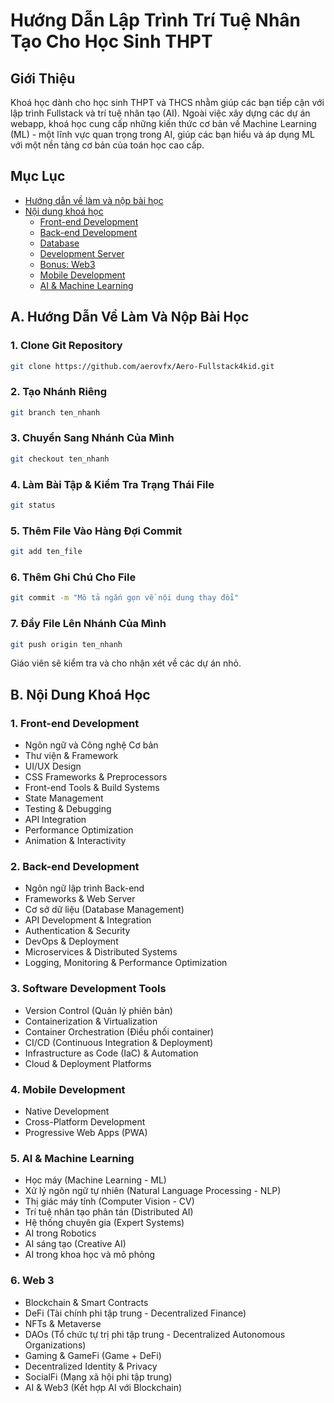 # Hướng Dẫn Lập Trình Trí Tuệ Nhân Tạo Cho Học Sinh THPT

## Giới Thiệu

Khoá học dành cho học sinh THPT và THCS nhằm giúp các bạn tiếp cận với lập trình Fullstack và trí tuệ nhân tạo (AI). Ngoài việc xây dựng các dự án webapp, khoá học cung cấp những kiến thức cơ bản về Machine Learning (ML) - một lĩnh vực quan trọng trong AI, giúp các bạn hiểu và áp dụng ML với một nền tảng cơ bản của toán học cao cấp.

## Mục Lục

- [Hướng dẫn về làm và nộp bài học](#huong-dan-ve-lam-va-nop-bai-hoc)
- [Nội dung khoá học](#noi-dung-khoa-hoc)
  - [Front-end Development](#front-end-development)
  - [Back-end Development](#back-end-development)
  - [Database](#database)
  - [Development Server](#development-server)
  - [Bonus: Web3](#bonus-web3)
  - [Mobile Development](#mobile-development)
  - [AI & Machine Learning](#ai-machine-learning)

## A. Hướng Dẫn Về Làm Và Nộp Bài Học

### 1. Clone Git Repository
```bash
git clone https://github.com/aerovfx/Aero-Fullstack4kid.git
```

### 2. Tạo Nhánh Riêng
```bash
git branch ten_nhanh
```

### 3. Chuyển Sang Nhánh Của Mình
```bash
git checkout ten_nhanh
```

### 4. Làm Bài Tập & Kiểm Tra Trạng Thái File
```bash
git status
```

### 5. Thêm File Vào Hàng Đợi Commit
```bash
git add ten_file
```

### 6. Thêm Ghi Chú Cho File
```bash
git commit -m "Mô tả ngắn gọn về nội dung thay đổi"
```

### 7. Đẩy File Lên Nhánh Của Mình
```bash
git push origin ten_nhanh
```

Giáo viên sẽ kiểm tra và cho nhận xét về các dự án nhỏ.

## B. Nội Dung Khoá Học

### 1. Front-end Development

- Ngôn ngữ và Công nghệ Cơ bản
- Thư viện & Framework
- UI/UX Design
- CSS Frameworks & Preprocessors
- Front-end Tools & Build Systems
- State Management
- Testing & Debugging
- API Integration
- Performance Optimization
- Animation & Interactivity

### 2. Back-end Development

- Ngôn ngữ lập trình Back-end
- Frameworks & Web Server
- Cơ sở dữ liệu (Database Management)
- API Development & Integration
- Authentication & Security
- DevOps & Deployment
- Microservices & Distributed Systems
- Logging, Monitoring & Performance Optimization

### 3. Software Development Tools

- Version Control (Quản lý phiên bản)
- Containerization & Virtualization
- Container Orchestration (Điều phối container)
- CI/CD (Continuous Integration & Deployment)
- Infrastructure as Code (IaC) & Automation
- Cloud & Deployment Platforms

### 4. Mobile Development

- Native Development
- Cross-Platform Development
- Progressive Web Apps (PWA)

### 5. AI & Machine Learning

- Học máy (Machine Learning - ML)
- Xử lý ngôn ngữ tự nhiên (Natural Language Processing - NLP)
- Thị giác máy tính (Computer Vision - CV)
- Trí tuệ nhân tạo phân tán (Distributed AI)
- Hệ thống chuyên gia (Expert Systems)
- AI trong Robotics
- AI sáng tạo (Creative AI)
- AI trong khoa học và mô phỏng

### 6. Web 3

- Blockchain & Smart Contracts
- DeFi (Tài chính phi tập trung - Decentralized Finance)
- NFTs & Metaverse
- DAOs (Tổ chức tự trị phi tập trung - Decentralized Autonomous Organizations)
- Gaming & GameFi (Game + DeFi)
- Decentralized Identity & Privacy
- SocialFi (Mạng xã hội phi tập trung)
- AI & Web3 (Kết hợp AI với Blockchain)

